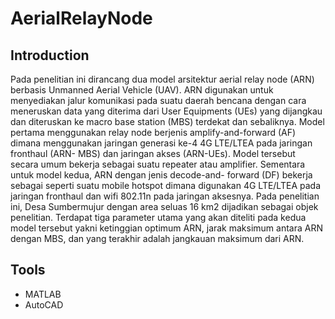 # AerialRelayNode

## Introduction
Pada penelitian ini dirancang dua model arsitektur aerial relay node (ARN) berbasis Unmanned Aerial Vehicle (UAV). ARN digunakan untuk menyediakan jalur komunikasi pada suatu daerah bencana dengan cara meneruskan data yang diterima dari User Equipments (UEs) yang dijangkau dan diteruskan ke macro base station (MBS) terdekat dan sebaliknya. Model pertama menggunakan relay node berjenis amplify-and-forward (AF) dimana menggunakan jaringan generasi ke-4 4G LTE/LTEA pada jaringan fronthaul (ARN- MBS) dan jaringan akses (ARN-UEs). Model tersebut secara umum bekerja sebagai suatu repeater atau amplifier. Sementara untuk model kedua, ARN dengan jenis decode-and- forward (DF) bekerja sebagai seperti suatu mobile hotspot dimana digunakan 4G LTE/LTEA pada jaringan fronthaul dan wifi 802.11n pada jaringan aksesnya. Pada penelitian ini, Desa Sumbermujur dengan area seluas 16 km2 dijadikan sebagai objek penelitian. Terdapat tiga parameter utama yang akan diteliti pada kedua model tersebut yakni ketinggian optimum ARN, jarak maksimum antara ARN dengan MBS, dan yang terakhir adalah jangkauan maksimum dari ARN.

## Tools
* MATLAB
* AutoCAD

